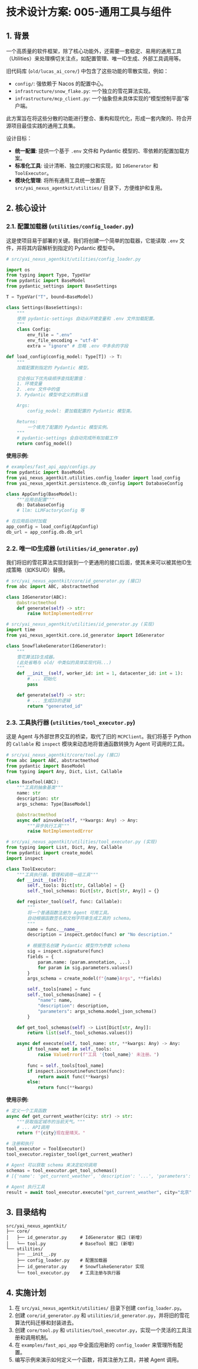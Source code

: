 
# 技术设计方案: 005-通用工具与组件

## 1. 背景

一个高质量的软件框架，除了核心功能外，还需要一套稳定、易用的通用工具（Utilities）来处理横切关注点，如配置管理、唯一ID生成、外部工具调用等。

旧代码库 (`old/lucas_ai_core/`) 中包含了这些功能的零散实现，例如：
- `config/`: 强依赖于 Nacos 的配置中心。
- `infrastructure/snow_flake.py`: 一个独立的雪花算法实现。
- `infrastructure/mcp_client.py`: 一个抽象但未具体实现的“模型控制平面”客户端。

此方案旨在将这些分散的功能进行整合、重构和现代化，形成一套内聚的、符合开源项目最佳实践的通用工具集。

设计目标：
- **统一配置**: 提供一个基于 `.env` 文件和 Pydantic 模型的、零依赖的配置加载方案。
- **标准化工具**: 设计清晰、独立的接口和实现，如 `IdGenerator` 和 `ToolExecutor`。
- **模块化管理**: 将所有通用工具统一放置在 `src/yai_nexus_agentkit/utilities/` 目录下，方便维护和复用。

## 2. 核心设计

### 2.1. 配置加载器 (`utilities/config_loader.py`)

这是使项目易于部署的关键。我们将创建一个简单的加载器，它能读取 `.env` 文件，并将其内容解析到指定的 Pydantic 模型中。

```python
# src/yai_nexus_agentkit/utilities/config_loader.py

import os
from typing import Type, TypeVar
from pydantic import BaseModel
from pydantic_settings import BaseSettings

T = TypeVar("T", bound=BaseModel)

class Settings(BaseSettings):
    """
    使用 pydantic-settings 自动从环境变量和 .env 文件加载配置。
    """
    class Config:
        env_file = ".env"
        env_file_encoding = "utf-8"
        extra = "ignore" # 忽略 .env 中多余的字段

def load_config(config_model: Type[T]) -> T:
    """
    加载配置到指定的 Pydantic 模型。

    它会按以下优先级顺序查找配置值：
    1. 环境变量
    2. .env 文件中的值
    3. Pydantic 模型中定义的默认值

    Args:
        config_model: 要加载配置的 Pydantic 模型类。

    Returns:
        一个填充了配置的 Pydantic 模型实例。
    """
    # pydantic-settings 会自动完成所有加载工作
    return config_model()

```

**使用示例:**
```python
# examples/fast_api_app/configs.py
from pydantic import BaseModel
from yai_nexus_agentkit.utilities.config_loader import load_config
from yai_nexus_agentkit.persistence.db_config import DatabaseConfig

class AppConfig(BaseModel):
    """应用总配置"""
    db: DatabaseConfig
    # llm: LLMFactoryConfig 等

# 在应用启动时加载
app_config = load_config(AppConfig)
db_url = app_config.db.db_url
```

### 2.2. 唯一ID生成器 (`utilities/id_generator.py`)

我们将旧的雪花算法实现封装到一个更通用的接口后面，使其未来可以被其他ID生成策略（如KSUID）替换。

```python
# src/yai_nexus_agentkit/core/id_generator.py (接口)
from abc import ABC, abstractmethod

class IdGenerator(ABC):
    @abstractmethod
    def generate(self) -> str:
        raise NotImplementedError

# src/yai_nexus_agentkit/utilities/id_generator.py (实现)
import time
from yai_nexus_agentkit.core.id_generator import IdGenerator

class SnowflakeGenerator(IdGenerator):
    """
    雪花算法ID生成器。
    (此处省略与 old/ 中类似的具体实现代码...)
    """
    def __init__(self, worker_id: int = 1, datacenter_id: int = 1):
        # ... 初始化
        pass

    def generate(self) -> str:
        # ... 生成ID的逻辑
        return "generated_id"
```

### 2.3. 工具执行器 (`utilities/tool_executor.py`)

这是 Agent 与外部世界交互的桥梁，取代了旧的 `MCPClient`。我们将基于 Python 的 `Callable` 和 `inspect` 模块来动态地将普通函数转换为 Agent 可调用的工具。

```python
# src/yai_nexus_agentkit/core/tool.py (接口)
from abc import ABC, abstractmethod
from pydantic import BaseModel
from typing import Any, Dict, List, Callable

class BaseTool(ABC):
    """工具的抽象基类"""
    name: str
    description: str
    args_schema: Type[BaseModel]

    @abstractmethod
    async def ainvoke(self, **kwargs: Any) -> Any:
        """异步执行工具"""
        raise NotImplementedError

# src/yai_nexus_agentkit/utilities/tool_executor.py (实现)
from typing import List, Dict, Any, Callable
from pydantic import create_model
import inspect

class ToolExecutor:
    """工具执行器，管理和调用一组工具"""
    def __init__(self):
        self._tools: Dict[str, Callable] = {}
        self._tool_schemas: Dict[str, Dict[str, Any]] = {}

    def register_tool(self, func: Callable):
        """
        将一个普通函数注册为 Agent 可用工具。
        自动根据函数签名和文档字符串生成工具的 schema。
        """
        name = func.__name__
        description = inspect.getdoc(func) or "No description."
        
        # 根据签名创建 Pydantic 模型作为参数 schema
        sig = inspect.signature(func)
        fields = {
            param.name: (param.annotation, ...)
            for param in sig.parameters.values()
        }
        args_schema = create_model(f"{name}Args", **fields)

        self._tools[name] = func
        self._tool_schemas[name] = {
            "name": name,
            "description": description,
            "parameters": args_schema.model_json_schema()
        }

    def get_tool_schemas(self) -> List[Dict[str, Any]]:
        return list(self._tool_schemas.values())

    async def execute(self, tool_name: str, **kwargs: Any) -> Any:
        if tool_name not in self._tools:
            raise ValueError(f"工具 '{tool_name}' 未注册。")
        
        func = self._tools[tool_name]
        if inspect.iscoroutinefunction(func):
            return await func(**kwargs)
        else:
            return func(**kwargs)
```
**使用示例:**
```python
# 定义一个工具函数
async def get_current_weather(city: str) -> str:
    """获取指定城市的当前天气。"""
    # ... API调用
    return f"{city}现在是晴天。"

# 注册和执行
tool_executor = ToolExecutor()
tool_executor.register_tool(get_current_weather)

# Agent 可以获取 schema 来决定如何调用
schemas = tool_executor.get_tool_schemas()
# [{'name': 'get_current_weather', 'description': '...', 'parameters': ...}]

# Agent 执行工具
result = await tool_executor.execute("get_current_weather", city="北京")
```

## 3. 目录结构

```
src/yai_nexus_agentkit/
├── core/
│   ├── id_generator.py     # IdGenerator 接口 (新增)
│   └── tool.py             # BaseTool 接口 (新增)
└── utilities/
    ├── __init__.py
    ├── config_loader.py    # 配置加载器
    ├── id_generator.py     # SnowflakeGenerator 实现
    └── tool_executor.py    # 工具注册与执行器
```

## 4. 实施计划

1.  在 `src/yai_nexus_agentkit/utilities/` 目录下创建 `config_loader.py`。
2.  创建 `core/id_generator.py` 和 `utilities/id_generator.py`，并将旧的雪花算法代码迁移和封装进去。
3.  创建 `core/tool.py` 和 `utilities/tool_executor.py`，实现一个灵活的工具注册和调用机制。
4.  在 `examples/fast_api_app` 中全面应用新的 `config_loader` 来管理所有配置。
5.  编写示例来演示如何定义一个函数，将其注册为工具，并被 Agent 调用。 